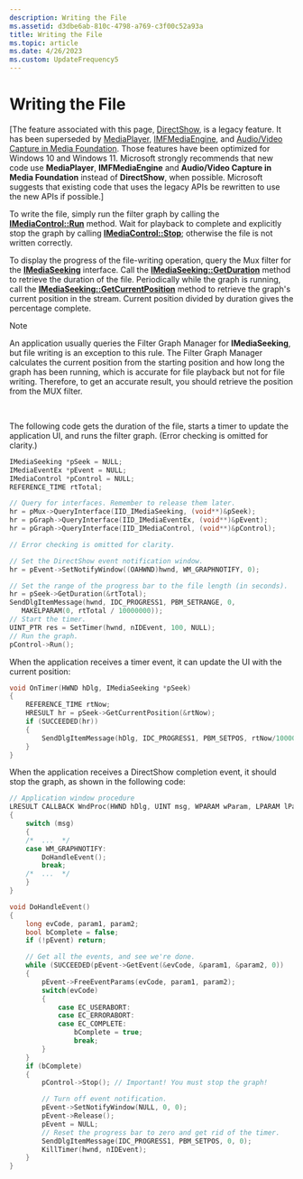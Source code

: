 ```yaml
---
description: Writing the File
ms.assetid: d3dbe6ab-810c-4798-a769-c3f00c52a93a
title: Writing the File
ms.topic: article
ms.date: 4/26/2023
ms.custom: UpdateFrequency5
---
```


# Writing the File

\[The feature associated with this page, [DirectShow](/windows/win32/directshow/directshow), is a legacy feature. It has been superseded by [MediaPlayer](/uwp/api/Windows.Media.Playback.MediaPlayer), [IMFMediaEngine](/windows/win32/api/mfmediaengine/nn-mfmediaengine-imfmediaengine), and [Audio/Video Capture in Media Foundation](/windows/win32/medfound/audio-video-capture-in-media-foundation). Those features have been optimized for Windows 10 and Windows 11. Microsoft strongly recommends that new code use **MediaPlayer**, **IMFMediaEngine** and **Audio/Video Capture in Media Foundation** instead of **DirectShow**, when possible. Microsoft suggests that existing code that uses the legacy APIs be rewritten to use the new APIs if possible.\]

To write the file, simply run the filter graph by calling the [**IMediaControl::Run**](/windows/desktop/api/Control/nf-control-imediacontrol-run) method. Wait for playback to complete and explicitly stop the graph by calling [**IMediaControl::Stop**](/windows/desktop/api/Control/nf-control-imediacontrol-stop); otherwise the file is not written correctly.

To display the progress of the file-writing operation, query the Mux filter for the [**IMediaSeeking**](/windows/desktop/api/Strmif/nn-strmif-imediaseeking) interface. Call the [**IMediaSeeking::GetDuration**](/windows/desktop/api/Strmif/nf-strmif-imediaseeking-getduration) method to retrieve the duration of the file. Periodically while the graph is running, call the [**IMediaSeeking::GetCurrentPosition**](/windows/desktop/api/Strmif/nf-strmif-imediaseeking-getcurrentposition) method to retrieve the graph's current position in the stream. Current position divided by duration gives the percentage complete.

> [!Note]  
> An application usually queries the Filter Graph Manager for **IMediaSeeking**, but file writing is an exception to this rule. The Filter Graph Manager calculates the current position from the starting position and how long the graph has been running, which is accurate for file playback but not for file writing. Therefore, to get an accurate result, you should retrieve the position from the MUX filter.

 

The following code gets the duration of the file, starts a timer to update the application UI, and runs the filter graph. (Error checking is omitted for clarity.)


```C++
IMediaSeeking *pSeek = NULL;
IMediaEventEx *pEvent = NULL;
IMediaControl *pControl = NULL;
REFERENCE_TIME rtTotal;

// Query for interfaces. Remember to release them later.
hr = pMux->QueryInterface(IID_IMediaSeeking, (void**)&pSeek);
hr = pGraph->QueryInterface(IID_IMediaEventEx, (void**)&pEvent);
hr = pGraph->QueryInterface(IID_IMediaControl, (void**)&pControl);

// Error checking is omitted for clarity.

// Set the DirectShow event notification window.
hr = pEvent->SetNotifyWindow((OAHWND)hwnd, WM_GRAPHNOTIFY, 0);

// Set the range of the progress bar to the file length (in seconds).
hr = pSeek->GetDuration(&rtTotal);
SendDlgItemMessage(hwnd, IDC_PROGRESS1, PBM_SETRANGE, 0, 
   MAKELPARAM(0, rtTotal / 10000000));
// Start the timer.
UINT_PTR res = SetTimer(hwnd, nIDEvent, 100, NULL);
// Run the graph.
pControl->Run();
```



When the application receives a timer event, it can update the UI with the current position:


```C++
void OnTimer(HWND hDlg, IMediaSeeking *pSeek)
{
    REFERENCE_TIME rtNow;
    HRESULT hr = pSeek->GetCurrentPosition(&rtNow);
    if (SUCCEEDED(hr))
    {
        SendDlgItemMessage(hDlg, IDC_PROGRESS1, PBM_SETPOS, rtNow/10000000, 0);
    }
}
```



When the application receives a DirectShow completion event, it should stop the graph, as shown in the following code:


```C++
// Application window procedure
LRESULT CALLBACK WndProc(HWND hDlg, UINT msg, WPARAM wParam, LPARAM lParam)
{
    switch (msg)
    {
    /*  ...  */
    case WM_GRAPHNOTIFY:
        DoHandleEvent();
        break;
    /*  ...  */
    }
}

void DoHandleEvent()
{
    long evCode, param1, param2;
    bool bComplete = false;
    if (!pEvent) return;

    // Get all the events, and see we're done.
    while (SUCCEEDED(pEvent->GetEvent(&evCode, &param1, &param2, 0))
    {
        pEvent->FreeEventParams(evCode, param1, param2);
        switch(evCode)
        {
            case EC_USERABORT:
            case EC_ERRORABORT:
            case EC_COMPLETE:
                bComplete = true;
                break;
        }
    }
    if (bComplete)
    {
        pControl->Stop(); // Important! You must stop the graph!

        // Turn off event notification.
        pEvent->SetNotifyWindow(NULL, 0, 0);
        pEvent->Release();
        pEvent = NULL;
        // Reset the progress bar to zero and get rid of the timer.
        SendDlgItemMessage(IDC_PROGRESS1, PBM_SETPOS, 0, 0);
        KillTimer(hwnd, nIDEvent);
    }
}
```



 

 



